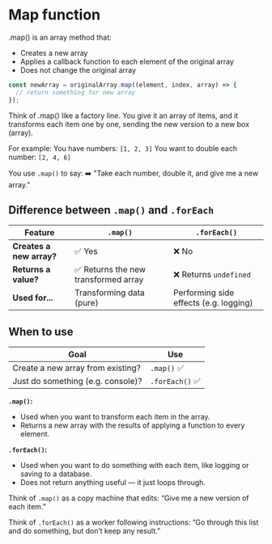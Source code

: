 # Map function
.map() is an array method that:
- Creates a new array
- Applies a callback function to each element of the original array
- Does not change the original array
  
```js
const newArray = originalArray.map((element, index, array) => {
  // return something for new array
});
```

Think of .map() like a factory line. You give it an array of items, and it transforms each item one by one, sending the new version to a new box (array).

For example:
You have numbers: `[1, 2, 3]`
You want to double each number: `[2, 4, 6]`

You use `.map()` to say:
➡️ "Take each number, double it, and give me a new array."

## Difference between `.map()` and `.forEach`

| Feature                  | `.map()`                            | `.forEach()`                           |
| ------------------------ | ----------------------------------- | -------------------------------------- |
| **Creates a new array?** | ✅ Yes                               | ❌ No                                   |
| **Returns a value?**     | ✅ Returns the new transformed array | ❌ Returns `undefined`                  |
| **Used for...**          | Transforming data (pure)            | Performing side effects (e.g. logging) |


## When to use

| Goal                              | Use            |
| --------------------------------- | -------------- |
| Create a new array from existing? | `.map()` ✅     |
| Just do something (e.g. console)? | `.forEach()` ✅ |


**`.map()`:**
- Used when you want to transform each item in the array.
- Returns a new array with the results of applying a function to every element.

**`.forEach()`:**
- Used when you want to do something with each item, like logging or saving to a database.
- Does not return anything useful — it just loops through.

Think of `.map()` as a copy machine that edits:
“Give me a new version of each item.”

Think of `.forEach()` as a worker following instructions:
“Go through this list and do something, but don’t keep any result.”